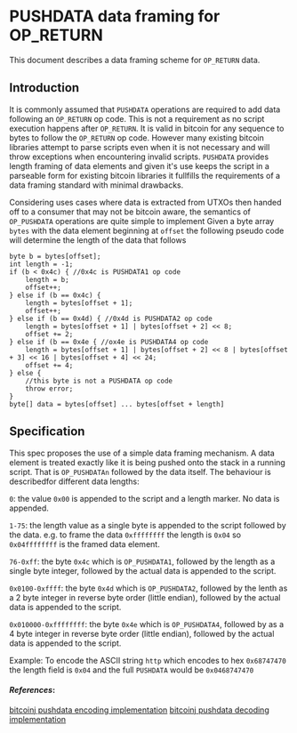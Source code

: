 # PUSHDATA data framing for OP_RETURN

This document describes a data framing scheme for `OP_RETURN` data.

## Introduction

It is commonly assumed that `PUSHDATA` operations are required to add data following an `OP_RETURN` op code.  This is not a requirement as no script execution happens after `OP_RETURN`.  It is valid in bitcoin for any sequence to bytes to follow the `OP_RETURN` op code.  However many existing bitcoin libraries attempt to parse scripts even when it is not necessary and will throw exceptions when encountering invalid scripts. `PUSHDATA` provides length framing of data elements and given it's use keeps the script in a parseable form for existing bitcoin libraries it fullfills the requirements of a data framing standard with minimal drawbacks.

Considering uses cases where data is extracted from UTXOs then handed off to a consumer that may not be bitcoin aware, the semantics of `OP_PUSHDATA` operations are quite simple to implement  Given a byte array `bytes` with the data element beginning at `offset` the following pseudo code will determine the length of the data that follows

```
byte b = bytes[offset];
int length = -1;
if (b < 0x4c) { //0x4c is PUSHDATA1 op code
    length = b;
    offset++;
} else if (b == 0x4c) {
    length = bytes[offset + 1];
    offset++;
} else if (b == 0x4d) { //0x4d is PUSHDATA2 op code 
    length = bytes[offset + 1] | bytes[offset + 2] << 8;
    offset += 2;
} else if (b == 0x4e { //ox4e is PUSHDATA4 op code
    length = bytes[offset + 1] | bytes[offset + 2] << 8 | bytes[offset + 3] << 16 | bytes[offset + 4] << 24;
    offset += 4;
} else {
    //this byte is not a PUSHDATA op code
    throw error;
}
byte[] data = bytes[offset] ... bytes[offset + length]
```


## Specification

This spec proposes the use of a simple data framing mechanism.  A data element is treated exactly like it is being pushed onto the stack in a running script.  That is `OP_PUSHDATAn` followed by the data itself. The behaviour is describedfor different data lengths:

`0`: the value `0x00` is appended to the script and a length marker.  No data is appended.

`1-75`: the length value as a single byte is appended to the script followed by the data. e.g. to frame the data `0xffffffff` the length is `0x04` so `0x04ffffffff` is the framed data element.

`76-0xff`: the byte `0x4c` which is `OP_PUSHDATA1`, followed by the length as a single byte integer, followed by the actual data is appended to the script.

`0x0100-0xffff`: the byte `0x4d` which is `OP_PUSHDATA2`, followed by the lenth as a 2 byte integer in reverse byte order (little endian), followed by the actual data is appended to the script.

`0x010000-0xffffffff`: the byte `0x4e` which is `OP_PUSHDATA4`, followed by as a 4 byte integer in reverse byte order (little endian), followed by the actual data is appended to the script.


Example:
To encode the ASCII string `http` which encodes to hex `0x68747470` the length field is `0x04` and the full `PUSHDATA` would be `0x0468747470` 

#### _References_: 
[bitcoinj pushdata encoding implementation](https://github.com/bitcoinj-cash/bitcoinj/blob/c3e90e2e26e082d1b17f1940541dd1bda5feafd8/core/src/main/java/org/bitcoinj/script/ScriptChunk.java#L111)
[bitcoinj pushdata decoding implementation](https://github.com/bitcoinj-cash/bitcoinj/blob/c3e90e2e26e082d1b17f1940541dd1bda5feafd8/core/src/main/java/org/bitcoinj/script/Script.java#L186)

